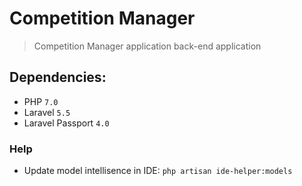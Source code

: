 # Competition Manager

> Competition Manager application back-end application

## Dependencies:
 - PHP ` 7.0 `
 - Laravel ` 5.5 `
 - Laravel Passport ` 4.0 `
 
### Help

- Update model intellisence in IDE: `php artisan ide-helper:models`
 